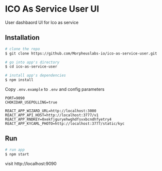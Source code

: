 # ICO As Service User UI

User dashbaord UI for Ico as service

## Installation

``` bash
# clone the repo
$ git clone https://github.com/Morpheuslabs-io/ico-as-service-user.git

# go into app's directory
$ cd ico-as-service-user

# install app's dependencies
$ npm install
```

Copy `.env.example` to `.env` and config parameters

```dotenv
PORT=9090
CHOKIDAR_USEPOLLING=true

REACT_APP_WIZARD_URL=http://localhost:3000
REACT_APP_API_HOST=http://localhost:3777/v1
REACT_APP_RNDKEY=0xekfjguryehwghdfsvxbcndhfyetry4
REACT_APP_KYCAML_PHOTO=http://localhost:3777/static/kyc

```

## Run

```bash
# run app
$ npm start
```
visit http://localhost:9090
